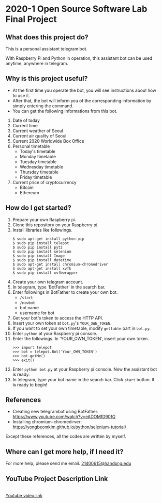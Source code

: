 # 2020-1 Open Source Software Lab Final Project

## What does this project do?
This is a personal assistant telegram bot.

With Raspberry Pi and Python in operation, this assistant bot can be used anytime, anywhere in telegram.


## Why is this project useful?
* At the first time you operate the bot, you will see instructions about how to use it.
* After that, the bot will inform you of the corresponding information by simply entering the command.
* You can get the following informations from this bot.
 1. Date of today
 2. Current time
 3. Current weather of Seoul
 4. Current air quality of Seoul
 5. Current 2020 Worldwide Box Office
 6. Personal timetable
     - Today's timetable
     - Monday timetable
     - Tuesday timetable
     - Wednesday timetable
     - Thursday timetable
     - Friday timetable
 7. Current price of cryptocurrency
     - Bitcoin
     - Ethereum


## How do I get started?
1. Prepare your own Raspberry pi.
2. Clone this repository on your Raspberry pi.
3. Install libraries like followings.
    ```
    $ sudo apt-get install python-pip
    $ sudo pip install telepot
    $ sudo pip install pytz
    $ sudo pip install selenium
    $ sudo pip install Image
    $ sudo pip install datetime
    $ sudo apt-get install chromium-chromedriver
    $ sudo apt-get install xvfb
    $ sudo pip install xvfbwrapper
    ```
4. Create your own telegram account.
5. In telegram, type 'BotFather' in the search bar.
6. Enter followings in BotFather to create your own bot.
   + `/start`
   + `/newbot`
   + bot name
   + username for bot
7. Get your bot's token to access the HTTP API.
8. Insert your own token at `bot.py`'s `YOUR_OWN_TOKEN`.
9. If you want to set your own timetable, modify `gettable` part in `bot.py`.
10. Enter `python` at your Raspberry pi console.
11. Enter the followings. In 'YOUR_OWN_TOKEN', insert your own token.
    ```
    >>> import telepot
    >>> bot = telepot.Bot('Your_OWN_TOKEN')
    >>> bot.getMe()
    >>> exit()
    ```
12. Enter `python bot.py` at your Raspberry pi console. Now the assistant bot is ready.
13. In telegram, type your bot name in the search bar. Click `start` button. It is ready to begin!

## References
- Creating new telegrambot using BotFather: https://www.youtube.com/watch?v=eADOMfD90fQ
- Installing chromium-chromedirver: https://yongbeomkim.github.io/python/selenium-tutorial/

Except these references, all the codes are written by myself.

## Where can I get more help, if I need it?
For more help, please send me email. <21400615@handong.edu>


## YouTube Project Description Link
<br><a href = "https://www.youtube.com/">Youtube video link</a></br>

